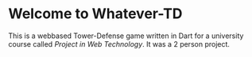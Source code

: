 # Welcome to Whatever-TD #

This is a webbased Tower-Defense game written in Dart for a university course called *Project in Web Technology*. It was a 2 person project.